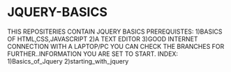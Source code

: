 # JQUERY-BASICS
THIS REPOSITERIES CONTAIN JQUERY BASICS
PREREQUISTES:
1)BASICS OF HTML,CSS,JAVASCRIPT
2)A TEXT EDITOR
3)GOOD INTERNET CONNECTION WITH A LAPTOP/PC
YOU CAN CHECK THE BRANCHES FOR FURTHER..INFORMATION
YOU ARE SET TO START.
INDEX:
1)Basics_of_Jquery
2)starting_with_jquery

